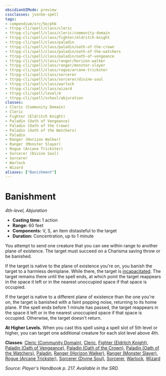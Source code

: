 ```yaml
---
obsidianUIMode: preview
cssclasses: json5e-spell
tags:
- compendium/src/5e/phb
- ttrpg-cli/spell/class/cleric
- ttrpg-cli/spell/class/cleric/community-domain
- ttrpg-cli/spell/class/fighter/eldritch-knight
- ttrpg-cli/spell/class/paladin
- ttrpg-cli/spell/class/paladin/oath-of-the-crown
- ttrpg-cli/spell/class/paladin/oath-of-the-watchers
- ttrpg-cli/spell/class/paladin/oath-of-vengeance
- ttrpg-cli/spell/class/ranger/horizon-walker
- ttrpg-cli/spell/class/ranger/monster-slayer
- ttrpg-cli/spell/class/rogue/arcane-trickster
- ttrpg-cli/spell/class/sorcerer
- ttrpg-cli/spell/class/sorcerer/divine-soul
- ttrpg-cli/spell/class/warlock
- ttrpg-cli/spell/class/wizard
- ttrpg-cli/spell/level/4
- ttrpg-cli/spell/school/abjuration
classes:
- Cleric (Community Domain)
- Cleric
- Fighter (Eldritch Knight)
- Paladin (Oath of Vengeance)
- Paladin (Oath of the Crown)
- Paladin (Oath of the Watchers)
- Paladin
- Ranger (Horizon Walker)
- Ranger (Monster Slayer)
- Rogue (Arcane Trickster)
- Sorcerer (Divine Soul)
- Sorcerer
- Warlock
- Wizard
aliases: ["Banishment"]
---
```

# Banishment
*4th-level, Abjuration*  

- **Casting time:** 1 action
- **Range:** 60 feet
- **Components:** V, S, an item distasteful to the target
- **Duration:** Concentration, up to 1 minute

You attempt to send one creature that you can see within range to another plane of existence. The target must succeed on a Charisma saving throw or be banished.

If the target is native to the plane of existence you're on, you banish the target to a harmless demiplane. While there, the target is [incapacitated](/3-Mechanics/CLI/rules/conditions.md#incapacitated). The target remains there until the spell ends, at which point the target reappears in the space it left or in the nearest unoccupied space if that space is occupied.

If the target is native to a different plane of existence than the one you're on, the target is banished with a faint popping noise, returning to its home plane. If the spell ends before 1 minute has passed, the target reappears in the space it left or in the nearest unoccupied space if that space is occupied. Otherwise, the target doesn't return.

**At Higher Levels.** When you cast this spell using a spell slot of 5th level or higher, you can target one additional creature for each slot level above 4th.

**Classes**: [Cleric (Community Domain)](/3-Mechanics/CLI/classes/cleric-community-domain-hwcs.md), [Cleric](/3-Mechanics/CLI/classes/cleric.md), [Fighter (Eldritch Knight)](/3-Mechanics/CLI/classes/fighter-eldritch-knight.md), [Paladin (Oath of Vengeance)](/3-Mechanics/CLI/classes/paladin-oath-of-vengeance.md), [Paladin (Oath of the Crown)](/3-Mechanics/CLI/classes/paladin-oath-of-the-crown-scag.md), [Paladin (Oath of the Watchers)](/3-Mechanics/CLI/classes/paladin-oath-of-the-watchers-tce.md), [Paladin](/3-Mechanics/CLI/classes/paladin.md), [Ranger (Horizon Walker)](/3-Mechanics/CLI/classes/ranger-horizon-walker-xge.md), [Ranger (Monster Slayer)](/3-Mechanics/CLI/classes/ranger-monster-slayer-xge.md), [Rogue (Arcane Trickster)](/3-Mechanics/CLI/classes/rogue-arcane-trickster.md), [Sorcerer (Divine Soul)](/3-Mechanics/CLI/classes/sorcerer-divine-soul-xge.md), [Sorcerer](/3-Mechanics/CLI/classes/sorcerer.md), [Warlock](/3-Mechanics/CLI/classes/warlock.md), [Wizard](/3-Mechanics/CLI/classes/wizard.md)

*Source: Player's Handbook p. 217. Available in the SRD.*